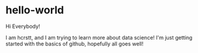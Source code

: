 # hello-world

Hi Everybody!

I am hcrstt, and I am trying to learn more about data science!
I'm just getting started with the basics of github, hopefully all goes well!
